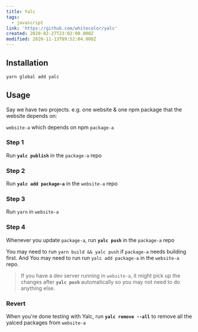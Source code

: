 ```yaml
---
title: Yalc
tags:
  - javascript
link: 'https://github.com/whitecolor/yalc'
created: 2020-02-27T23:02:00.000Z
modified: 2020-11-13T09:52:04.000Z
---
```


## Installation

```sh
yarn global add yalc
```

## Usage

Say we have two projects. e.g. one website & one npm package that the website depends on:

`website-a` which depends on npm `package-a`

### Step 1

Run **`yalc publish`** in the `package-a` repo

### Step 2

Run **`yalc add package-a`** in the `website-a` repo

### Step 3

Run `yarn` in `website-a`

### Step 4

Whenever you update `package-a`, run **`yalc push`** in the `package-a` repo

You may need to run `yarn build && yalc push` if `package-a` needs building first. And You may need to run run `yalc add package-a` in the `website-a` repo.

> If you have a dev server running in `website-a`, it might pick up the changes after **`yalc push`** automatically so you may not need to do anything else.

### Revert

When you're done testing with Yalc, run **`yalc remove --all`** to remove all the yalced packages from `website-a`

